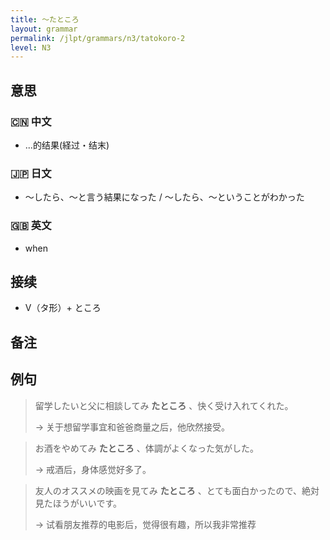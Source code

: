 ```yaml
---
title: 〜たところ
layout: grammar
permalink: /jlpt/grammars/n3/tatokoro-2
level: N3
---
```


## 意思

### 🇨🇳 中文

- ...的结果(経过・结末)

### 🇯🇵 日文

- ～したら、～と言う結果になった / ～したら、～ということがわかった

### 🇬🇧 英文

- when

## 接续

- V（タ形）\+ ところ

## 备注


## 例句

> 留学したいと父に相談してみ **たところ** 、快く受け入れてくれた。
>
> → 关于想留学事宜和爸爸商量之后，他欣然接受。

> お酒をやめてみ **たところ** 、体調がよくなった気がした。
>
> → 戒酒后，身体感觉好多了。

> 友人のオススメの映画を見てみ **たところ** 、とても面白かったので、絶対見たほうがいいです。
>
> → 试看朋友推荐的电影后，觉得很有趣，所以我非常推荐

